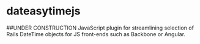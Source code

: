 # dateasytimejs
##UNDER CONSTRUCTION
JavaScript plugin for streamlining selection of Rails DateTime objects for JS front-ends such as Backbone or Angular.
